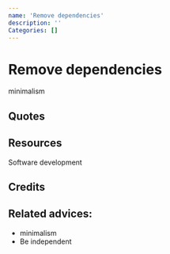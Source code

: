 ```yaml
---
name: 'Remove dependencies'
description: ''
Categories: []
---
```

# Remove dependencies

minimalism

## Quotes

## Resources
Software development
## Credits

## Related advices:

- minimalism
- Be independent
